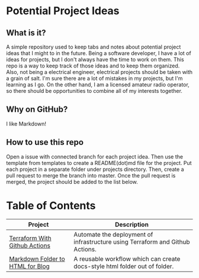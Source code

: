 # Potential Project Ideas
## What is it?
A simple repository used to keep tabs and notes about potential project ideas that I might to in the future. Being a software developer, I have a lot of ideas for projects, but I don't always have the time to work on them. This repo is a way to keep track of those ideas and to keep them organized. Also, not being a electrical engineer, electrical projects should be taken with a grain of salt. I'm sure there are a lot of mistakes in my projects, but I'm learning as I go. On the other hand, I am a licensed amateur radio operator, so there should be opportunities to combine all of my interests together.
## Why on GitHub?
I like Markdown!

## How to use this repo
Open a issue with connected branch for each project idea. Then use the template from templates to create a README(dot)md file for the project. Put each project in a separate folder under projects directory. Then, create a pull request to merge the branch into master. Once the pull request is merged, the project should be added to the list below.

# Table of Contents
| Project | Description |
| --- | --- |
| [Terraform With Github Actions](./projects/12-terraform-with-github-actions/README.md) | Automate the deployment of infrastructure using Terraform and Github Actions. |
| [Markdown Folder to HTML for Blog](./projects/1-markdown-folder-to-html-for-blog/README.md) | A reusable workflow which can create docs-style html folder out of folder. |
<!--Table of contents end, do not remove this comment -->
    